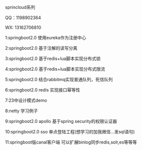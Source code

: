 sprincloud系列

QQ：1198902364

WX: 13162706810

1:springboot2.0 使用eureka作为注册中心

2:springboot2.0 基于注解的读写分离

3:springboot2.0 基于redis+lua脚本实现分布式锁

4:springboot2.0 基于redis+lua脚本实现分布式限流

5:springboot2.0 结合rabbitmq实现普通队列，死信队列

6:springboot2.0 redis 实现接口幂等性

7:23中设计模式demo

8:netty 学习例子

9:springboot2.0 apollo 基于spring security的权限认证器

10:springboot2.0 sso 单点登陆工程(想学习的加我微信...发sql语句)

11:springboot版canal客户端 可以扩展binlog同步redis,solr,es等等等